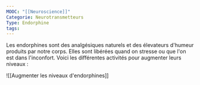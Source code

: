 ```yaml
---
MOOC: "[[Neuroscience]]"
Categorie: Neurotransmetteurs
Type: Endorphine
tags:
---
```

Les endorphines sont des analgésiques naturels et des élevateurs d'humeur produits par notre corps. Elles sont libérées quand on stresse ou que l'on est dans l'inconfort. Voici les différentes activités pour augmenter leurs niveaux :

![[Augmenter les niveaux d'endorphines]]

